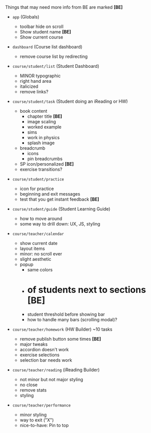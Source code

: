 Things that may need more info from BE are marked **[BE]**

- `app` (Globals)
  - toolbar hide on scroll
  - Show student name **[BE]**
  - Show current course

- `dashboard` (Course list dashboard)
  - remove course list by redirecting

- `course/student/list` (Student Dashboard)
  - MINOR typographic
  - right hand area
  - italicized
  - remove links?

- `course/student/task` (Student doing an iReading or HW)
  - book content
    - chapter title **[BE]**
    - image scaling
    - worked example
    - sims
    - work in physics
    - splash image
  - breadcrumb
    - icons
    - pin breadcrumbs
  - SP icon/personalized **[BE]**
  - exercise transitions?

- `course/student/practice`
  - icon for practice
  - beginning and exit messages
  - test that you get instant feedback **[BE]**

- `course/student/guide` (Student Learning Guide)
  - how to move around
  - some way to drill down: UX, JS, styling

- `course/teacher/calendar`
  - show current date
  - layout items
  - minor: no scroll ever
  - slight aesthetic
  - popup
    - same colors
    - # of students next to sections **[BE]**
    - student threshold before showing bar
    - how to handle many bars (scrolling modal)?

- `course/teacher/homework` (HW Builder)
  ~10 tasks
  - remove publish button some times **[BE]**
  - major tweaks
  - accordion doesn't work
  - exercise selections
  - selection bar needs work
  
- `course/teacher/reading` (iReading Builder)
  - not minor but not major styling
  - no close
  - remove stats
  - styling

- `course/teacher/performance`
  - minor styling
  - way to exit ("X")
  - nice-to-have: Pin to top
